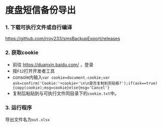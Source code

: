 # 度盘短信备份导出

### 1. 下载可执行文件或自行编译

[https://github.com/rroy233/smsBackupExport/releases
](https://github.com/rroy233/smsBackupExport/releases)

### 2. 获取cookie

 - 前往 https://duanxin.baidu.com/ ，登录
 - 按`F12`打开开发者工具
 - console内输入`var cookie=document.cookie;var ask=confirm('Cookie:'+cookie+'\n\n是否复制到剪贴板?');if(ask==true){copy(cookie);msg=cookie}else{msg='Cancel'}`
 - 复制后粘贴到与可执行文件同目录下的`cookie.txt`中。

### 3. 运行程序

导出文件名为`out.xlsx`